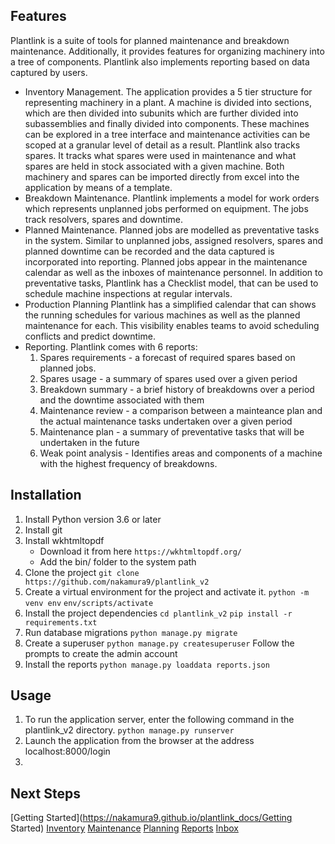 ## Features
Plantlink is a suite of tools for planned maintenance and breakdown maintenance. Additionally, it provides features for organizing machinery into a tree of components. Plantlink also implements reporting based on data captured by users.

- Inventory Management. The application provides a 5 tier structure for representing machinery in a plant. A machine is divided into sections, which are then divided into subunits which are further divided into subassemblies and finally divided into components. These machines can be explored in a tree interface and maintenance activities can be scoped at a granular level of detail as a result. Plantlink also tracks spares. It tracks what spares were used in maintenance and what spares are held in stock associated with a given machine. Both machinery and spares can be imported directly from excel into the application by means of a template.
- Breakdown Maintenance. Plantlink implements a model for work orders which represents unplanned jobs performed on equipment. The jobs track resolvers, spares and downtime.
- Planned Maintenance. Planned jobs are modelled as preventative tasks in the system. Similar to unplanned jobs, assigned resolvers, spares and planned downtime can be recorded and the data captured is incorporated into reporting. Planned jobs appear in the maintenance calendar as well as the inboxes of maintenance personnel. In addition to preventative tasks, Plantlink has a Checklist model, that can be used to schedule machine inspections at regular intervals. 
- Production Planning Plantlink has a simplified calendar that can shows the running schedules for various machines as well as the planned maintenance for each. This visibility enables teams to avoid scheduling conflicts and predict downtime.
- Reporting. Plantlink comes with 6 reports:
    1. Spares requirements - a forecast of required spares based on planned jobs.
    2. Spares usage - a summary of spares used over a given period
    3. Breakdown summary - a brief history of breakdowns over a period and the downtime associated with them
    4. Maintenance review - a comparison between a mainteance plan and the actual maintenance tasks undertaken over a given period
    5. Maintenance plan - a summary of preventative tasks that will be undertaken in the future
    6. Weak point analysis - Identifies areas and components of a machine with the highest frequency of breakdowns.


## Installation
1. Install Python version 3.6 or later
2. Install git
3. Install wkhtmltopdf 
    - Download it from here `https://wkhtmltopdf.org/`
    - Add the bin/ folder to the system path 
4. Clone the project
    `git clone https://github.com/nakamura9/plantlink_v2`
5. Create a virtual environment for the project and activate it.
    `python -m venv env`
    `env/scripts/activate`
6. Install the project dependencies 
    `cd plantlink_v2`
    `pip install -r requirements.txt`
7. Run database migrations
    `python manage.py migrate`
8. Create a superuser 
    `python manage.py createsuperuser`
    Follow the prompts to create the admin account
9. Install the reports 
    `python manage.py loaddata reports.json`
## Usage

1. To run the application server, enter the following command in the plantlink_v2 directory.
`python manage.py runserver`
2. Launch the application from the browser at the address localhost:8000/login
3. 

## Next Steps
[Getting Started](https://nakamura9.github.io/plantlink_docs/Getting Started)
[Inventory](https://nakamura9.github.io/plantlink_docs/Inventory)
[Maintenance](https://nakamura9.github.io/plantlink_docs/Maintenance)
[Planning](https://nakamura9.github.io/plantlink_docs/Planning)
[Reports](https://nakamura9.github.io/plantlink_docs/Reports)
[Inbox](https://nakamura9.github.io/plantlink_docs/Inbox)

